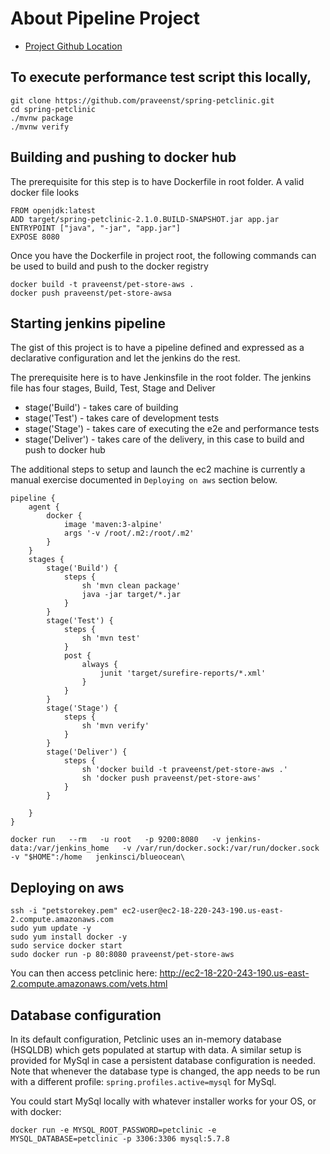 # About Pipeline Project 

- [Project Github Location](https://github.com/praveenst/spring-petclinic)

## To execute performance test script this locally,

```
git clone https://github.com/praveenst/spring-petclinic.git
cd spring-petclinic
./mvnw package
./mvnw verify

```

## Building and pushing to docker hub

The prerequisite for this step is to have Dockerfile in root folder. A valid docker file looks

```
FROM openjdk:latest
ADD target/spring-petclinic-2.1.0.BUILD-SNAPSHOT.jar app.jar
ENTRYPOINT ["java", "-jar", "app.jar"]
EXPOSE 8080
```

Once you have the Dockerfile in project root, the following commands can be used to build and push to the docker registry

```
docker build -t praveenst/pet-store-aws .
docker push praveenst/pet-store-awsa
```

## Starting jenkins pipeline

The gist of this project is to have a pipeline defined and expressed as a declarative configuration and let the jenkins do the rest.

The prerequisite here is to have Jenkinsfile in the root folder. The jenkins file has four stages, Build, Test, Stage and Deliver

- stage('Build') - takes care of building
- stage('Test') - takes care of development tests
- stage('Stage') - takes care of executing the e2e and performance tests
- stage('Deliver') - takes care of the delivery, in this case to build and push to docker hub

The additional steps to setup and launch the ec2 machine is currently a manual exercise documented in `Deploying on aws` section below. 

```
pipeline {
    agent {
        docker {
            image 'maven:3-alpine' 
            args '-v /root/.m2:/root/.m2' 
        }
    }
    stages {
        stage('Build') { 
            steps {
                sh 'mvn clean package'
                java -jar target/*.jar
            }
        }
        stage('Test') {
            steps {
                sh 'mvn test'
            }
            post {
                always {
                    junit 'target/surefire-reports/*.xml'
                }
            }
        }
        stage('Stage') {
            steps {
                sh 'mvn verify'
            }
        }
        stage('Deliver') {
            steps {
                sh 'docker build -t praveenst/pet-store-aws .'
                sh 'docker push praveenst/pet-store-aws'
            }
        }

    }
}
```

```
docker run   --rm   -u root   -p 9200:8080   -v jenkins-data:/var/jenkins_home   -v /var/run/docker.sock:/var/run/docker.sock   -v "$HOME":/home   jenkinsci/blueocean\

```

## Deploying on aws

```
ssh -i "petstorekey.pem" ec2-user@ec2-18-220-243-190.us-east-2.compute.amazonaws.com
sudo yum update -y
sudo yum install docker -y
sudo service docker start
sudo docker run -p 80:8080 praveenst/pet-store-aws

```
You can then access petclinic here: http://ec2-18-220-243-190.us-east-2.compute.amazonaws.com/vets.html


## Database configuration

In its default configuration, Petclinic uses an in-memory database (HSQLDB) which
gets populated at startup with data. A similar setup is provided for MySql in case a persistent database configuration is needed.
Note that whenever the database type is changed, the app needs to be run with a different profile: `spring.profiles.active=mysql` for MySql.

You could start MySql locally with whatever installer works for your OS, or with docker:

```
docker run -e MYSQL_ROOT_PASSWORD=petclinic -e MYSQL_DATABASE=petclinic -p 3306:3306 mysql:5.7.8
```


